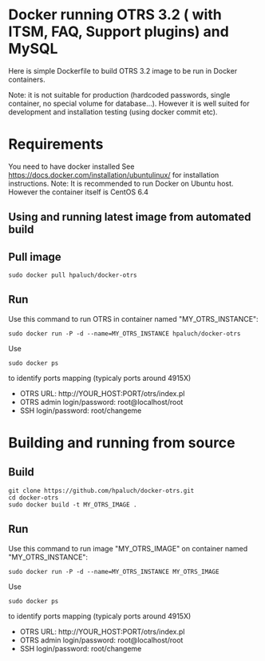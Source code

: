 Docker running OTRS 3.2 ( with ITSM, FAQ, Support plugins) and MySQL
====================================================================

Here is simple Dockerfile to build OTRS 3.2 image to be run in Docker containers.

Note: it is not suitable for production (hardcoded passwords, single container, no special volume for database...). However it is well suited for development and installation testing (using docker commit etc).

Requirements
============

You need to have docker installed See https://docs.docker.com/installation/ubuntulinux/ for installation instructions. Note: It is recommended to run Docker on Ubuntu host. However the container itself is CentOS 6.4

Using and running latest image from automated build
---------------------------------------------------

Pull image
----------

	sudo docker pull hpaluch/docker-otrs

Run
---

Use this command to run OTRS in container named "MY_OTRS_INSTANCE":

	sudo docker run -P -d --name=MY_OTRS_INSTANCE hpaluch/docker-otrs

Use 

	sudo docker ps

to identify ports mapping (typicaly ports around 4915X)

* OTRS URL: http://YOUR_HOST:PORT/otrs/index.pl
* OTRS admin login/password: root@localhost/root
* SSH  login/password: root/changeme


Building and running from source
================================

Build
-----

	git clone https://github.com/hpaluch/docker-otrs.git
	cd docker-otrs
	sudo docker build -t MY_OTRS_IMAGE .

Run
---

Use this command to run image "MY_OTRS_IMAGE" on container named "MY_OTRS_INSTANCE":

	sudo docker run -P -d --name=MY_OTRS_INSTANCE MY_OTRS_IMAGE

Use 

	sudo docker ps

to identify ports mapping (typicaly ports around 4915X)

* OTRS URL: http://YOUR_HOST:PORT/otrs/index.pl
* OTRS admin login/password: root@localhost/root
* SSH  login/password: root/changeme


